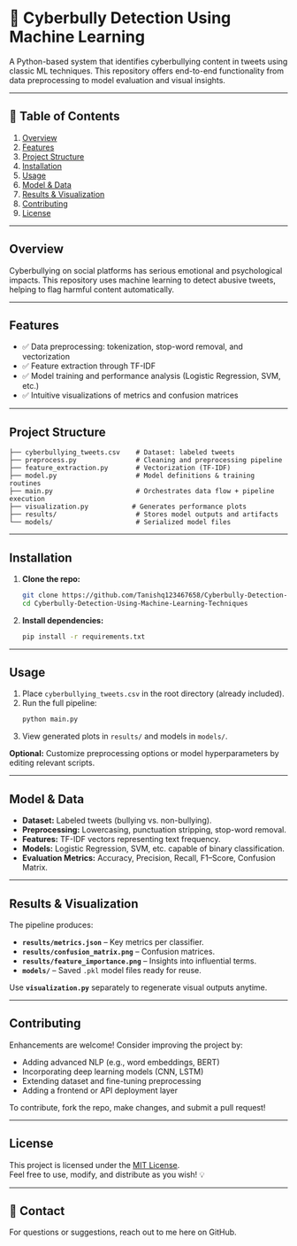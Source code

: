 
# 🤖 Cyberbully Detection Using Machine Learning

A Python-based system that identifies cyberbullying content in tweets using classic ML techniques. This repository offers end-to-end functionality from data preprocessing to model evaluation and visual insights.

---

## 📌 Table of Contents

1. [Overview](#overview)  
2. [Features](#features)  
3. [Project Structure](#project-structure)  
4. [Installation](#installation)  
5. [Usage](#usage)  
6. [Model & Data](#model--data)  
7. [Results & Visualization](#results--visualization)  
8. [Contributing](#contributing)  
9. [License](#license)

---

## Overview

Cyberbullying on social platforms has serious emotional and psychological impacts. This repository uses machine learning to detect abusive tweets, helping to flag harmful content automatically.

---

## Features

- ✅ Data preprocessing: tokenization, stop-word removal, and vectorization  
- ✅ Feature extraction through TF-IDF  
- ✅ Model training and performance analysis (Logistic Regression, SVM, etc.)  
- ✅ Intuitive visualizations of metrics and confusion matrices

---

## Project Structure

```text
├── cyberbullying_tweets.csv    # Dataset: labeled tweets
├── preprocess.py               # Cleaning and preprocessing pipeline
├── feature_extraction.py       # Vectorization (TF-IDF)
├── model.py                    # Model definitions & training routines
├── main.py                     # Orchestrates data flow + pipeline execution
├── visualization.py           # Generates performance plots
├── results/                    # Stores model outputs and artifacts
└── models/                     # Serialized model files
```

---

## Installation

1. **Clone the repo:**
   ```bash
   git clone https://github.com/Tanishq123467658/Cyberbully-Detection-Using-Machine-Learning-Techniques.git
   cd Cyberbully-Detection-Using-Machine-Learning-Techniques
   ```

2. **Install dependencies:**
   ```bash
   pip install -r requirements.txt
   ```

---

## Usage

1. Place `cyberbullying_tweets.csv` in the root directory (already included).
2. Run the full pipeline:
   ```bash
   python main.py
   ```
3. View generated plots in `results/` and models in `models/`.

**Optional:** Customize preprocessing options or model hyperparameters by editing relevant scripts.

---

## Model & Data

- **Dataset:** Labeled tweets (bullying vs. non-bullying).
- **Preprocessing:** Lowercasing, punctuation stripping, stop-word removal.
- **Features:** TF-IDF vectors representing text frequency.
- **Models:** Logistic Regression, SVM, etc. capable of binary classification.
- **Evaluation Metrics:** Accuracy, Precision, Recall, F1–Score, Confusion Matrix.

---

## Results & Visualization

The pipeline produces:

- **`results/metrics.json`** – Key metrics per classifier.
- **`results/confusion_matrix.png`** – Confusion matrices.
- **`results/feature_importance.png`** – Insights into influential terms.
- **`models/`** – Saved `.pkl` model files ready for reuse.

Use **`visualization.py`** separately to regenerate visual outputs anytime.

---

## Contributing

Enhancements are welcome! Consider improving the project by:

- Adding advanced NLP (e.g., word embeddings, BERT)
- Incorporating deep learning models (CNN, LSTM)
- Extending dataset and fine-tuning preprocessing
- Adding a frontend or API deployment layer

To contribute, fork the repo, make changes, and submit a pull request!

---

## License

This project is licensed under the [MIT License](./LICENSE).  
Feel free to use, modify, and distribute as you wish! 💡

---

## 🧠 Contact

For questions or suggestions, reach out to me here on GitHub.
